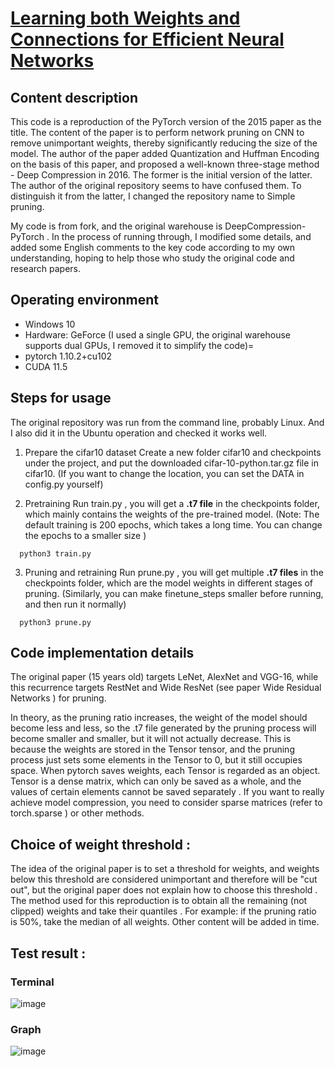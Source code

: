 # [Learning both Weights and Connections for Efficient Neural Networks](https://arxiv.org/abs/1506.02626)

## Content description

This code is a reproduction of the PyTorch version of the 2015 paper as the title. The content of the paper is to perform network pruning on CNN to remove unimportant weights, thereby significantly reducing the size of the model. The author of the paper added Quantization and Huffman Encoding on the basis of this paper, and proposed a well-known three-stage method - Deep Compression in 2016. The former is the initial version of the latter. The author of the original repository seems to have confused them. To distinguish it from the latter, I changed the repository name to Simple pruning.

My code is from fork, and the original warehouse is DeepCompression-PyTorch . In the process of running through, I modified some details, and added some English comments to the key code according to my own understanding, hoping to help those who study the original code and research papers.


## Operating environment
* Windows 10
* Hardware: GeForce (I used a single GPU, the original warehouse supports dual GPUs, I removed it to simplify the code)=
* pytorch 1.10.2+cu102 
* CUDA 11.5



## Steps for usage

The original repository was run from the command line, probably Linux. And I also did it in the Ubuntu operation and checked it works well.

1. Prepare the cifar10 dataset
Create a new folder cifar10 and checkpoints under the project, and put the downloaded cifar-10-python.tar.gz file in cifar10. (If you want to change the location, you can set the DATA in config.py yourself)

2. Pretraining
Run train.py , you will get a **.t7 file** in the checkpoints folder, which mainly contains the weights of the pre-trained model. (Note: The default training is 200 epochs, which takes a long time. You can change the epochs to a smaller size )
```
  python3 train.py
```

3. Pruning and retraining
Run prune.py , you will get multiple **.t7 files** in the checkpoints folder, which are the model weights in different stages of pruning. (Similarly, you can make finetune_steps smaller before running, and then run it normally)
```
  python3 prune.py
```

## Code implementation details

The original paper (15 years old) targets LeNet, AlexNet and VGG-16, while this recurrence targets RestNet and Wide ResNet (see paper Wide Residual Networks ) for pruning.

In theory, as the pruning ratio increases, the weight of the model should become less and less, so the .t7 file generated by the pruning process will become smaller and smaller, but it will not actually decrease. This is because the weights are stored in the Tensor tensor, and the pruning process just sets some elements in the Tensor to 0, but it still occupies space. When pytorch saves weights, each Tensor is regarded as an object. Tensor is a dense matrix, which can only be saved as a whole, and the values ​​of certain elements cannot be saved separately . If you want to really achieve model compression, you need to consider sparse matrices (refer to torch.sparse ) or other methods.


## Choice of weight threshold :

The idea of ​​​​the original paper is to set a threshold for weights, and weights below this threshold are considered unimportant and therefore will be "cut out", but the original paper does not explain how to choose this threshold .
The method used for this reproduction is to obtain all the remaining (not clipped) weights and take their quantiles . For example: if the pruning ratio is 50%, take the median of all weights.
Other content will be added in time.


## Test result :
### Terminal
![image](https://user-images.githubusercontent.com/51250746/156700558-e514b37f-2c46-4138-be72-644a0fe204bc.png)


### Graph
![image](https://user-images.githubusercontent.com/51250746/156700406-5e208821-b6ea-4520-b625-1e290943908c.png)
